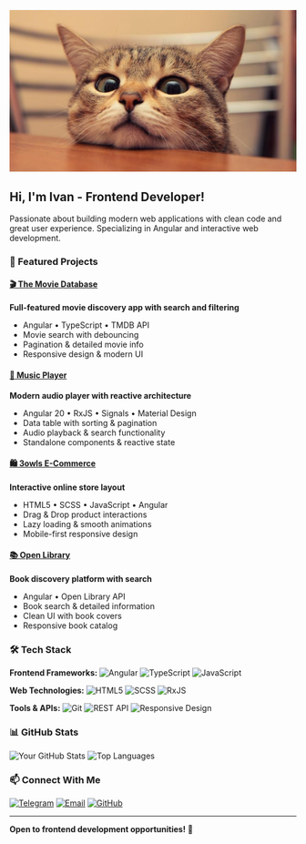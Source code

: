 ![Header](https://github.com/s1ick/s1ick/blob/main/assets/header.jpg?raw=true)

## Hi, I'm Ivan - Frontend Developer!

Passionate about building modern web applications with clean code and great user experience. Specializing in Angular and interactive web development.

### 🚀 Featured Projects

#### [🎬 The Movie Database](https://github.com/s1ick/theMovieDatabase)
**Full-featured movie discovery app with search and filtering**
- Angular • TypeScript • TMDB API
- Movie search with debouncing
- Pagination & detailed movie info
- Responsive design & modern UI

#### [🎵 Music Player](https://github.com/s1ick/music)
**Modern audio player with reactive architecture**
- Angular 20 • RxJS • Signals • Material Design
- Data table with sorting & pagination
- Audio playback & search functionality
- Standalone components & reactive state

#### [🛍️ 3owls E-Commerce](https://github.com/s1ick/3owls)
**Interactive online store layout**
- HTML5 • SCSS • JavaScript • Angular
- Drag & Drop product interactions
- Lazy loading & smooth animations
- Mobile-first responsive design

#### [📚 Open Library](https://github.com/s1ick/Open-Library)
**Book discovery platform with search**
- Angular • Open Library API
- Book search & detailed information
- Clean UI with book covers
- Responsive book catalog

### 🛠 Tech Stack

**Frontend Frameworks:**
![Angular](https://img.shields.io/badge/-Angular-002137?style=for-the-badge&logo=angular)
![TypeScript](https://img.shields.io/badge/-TypeScript-002137?style=for-the-badge&logo=typescript)
![JavaScript](https://img.shields.io/badge/-JavaScript-002137?style=for-the-badge&logo=javascript)

**Web Technologies:**
![HTML5](https://img.shields.io/badge/-HTML5-002137?style=for-the-badge&logo=html5)
![SCSS](https://img.shields.io/badge/-SCSS-002137?style=for-the-badge&logo=sass)
![RxJS](https://img.shields.io/badge/-RxJS-002137?style=for-the-badge&logo=reactivex)

**Tools & APIs:**
![Git](https://img.shields.io/badge/-Git-002137?style=for-the-badge&logo=git)
![REST API](https://img.shields.io/badge/-REST%20API-002137?style=for-the-badge)
![Responsive Design](https://img.shields.io/badge/-Responsive-002137?style=for-the-badge)

### 📊 GitHub Stats

![Your GitHub Stats](https://github-readme-stats.vercel.app/api?username=s1ick&show_icons=true&theme=dark&hide_title=true)
![Top Languages](https://github-readme-stats.vercel.app/api/top-langs/?username=s1ick&layout=compact&theme=dark)

### 📫 Connect With Me

[![Telegram](https://img.shields.io/badge/-Telegram-002137?style=for-the-badge&logo=telegram)](https://t.me/estheticmadness)
[![Email](https://img.shields.io/badge/-Email-002137?style=for-the-badge&logo=gmail)](mailto:berkut89@list.ru)
[![GitHub](https://img.shields.io/badge/-GitHub-002137?style=for-the-badge&logo=github)](https://github.com/s1ick)

---

**Open to frontend development opportunities!** 🚀
